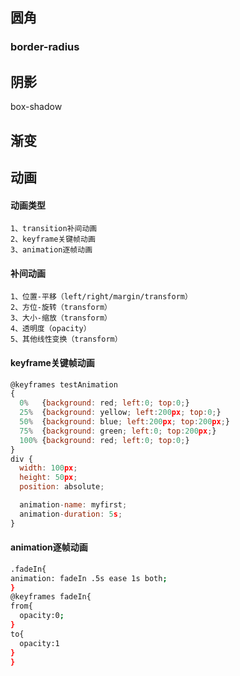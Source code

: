 

## 圆角
### border-radius

## 阴影
box-shadow


## 渐变

## 动画

#### 动画类型
    1、transition补间动画
    2、keyframe关键帧动画
    3、animation逐帧动画
#### 补间动画
    1、位置-平移（left/right/margin/transform）
    2、方位-旋转（transform）
    3、大小-缩放（transform）
	4、透明度（opacity）
	5、其他线性变换（transform）
#### keyframe关键帧动画
  ```js
@keyframes testAnimation
{
    0%   {background: red; left:0; top:0;}
    25%  {background: yellow; left:200px; top:0;}
    50%  {background: blue; left:200px; top:200px;}
    75%  {background: green; left:0; top:200px;}
    100% {background: red; left:0; top:0;}
}
div {
    width: 100px;
    height: 50px;
    position: absolute;

    animation-name: myfirst;
    animation-duration: 5s;
}
  ```
 #### animation逐帧动画
  ```bash 
.fadeIn{
  animation: fadeIn .5s ease 1s both;
}
@keyframes fadeIn{
  from{
    opacity:0;
  }
  to{
    opacity:1
  }
}
 ```
 
